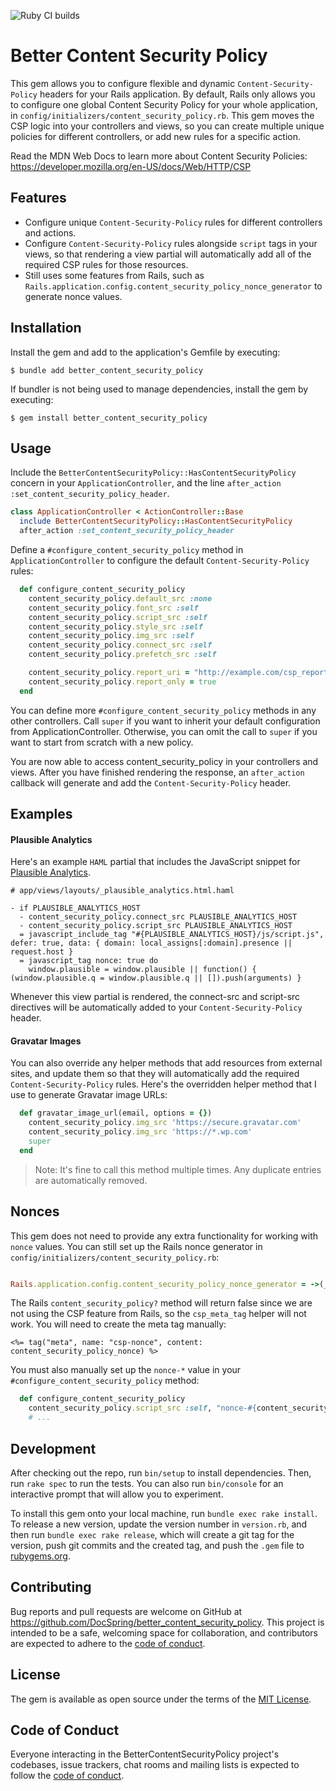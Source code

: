 ![Ruby CI builds](https://github.com/DocSpring/better_content_security_policy/actions/workflows/main.yml/badge.svg)

# Better Content Security Policy

This gem allows you to configure flexible and dynamic `Content-Security-Policy` headers for your Rails application.
By default, Rails only allows you to configure one global Content Security Policy for your whole application, in `config/initializers/content_security_policy.rb`. This gem moves the CSP logic into your controllers and views, so you can create multiple unique policies for different controllers, or add new rules for a specific action.

Read the MDN Web Docs to learn more about Content Security Policies: https://developer.mozilla.org/en-US/docs/Web/HTTP/CSP

## Features

- Configure unique `Content-Security-Policy` rules for different controllers and actions.
- Configure `Content-Security-Policy` rules alongside `script` tags in your views, so that rendering a view partial will automatically add all of the required CSP rules for those resources.
- Still uses some features from Rails, such as `Rails.application.config.content_security_policy_nonce_generator` to generate nonce values.

## Installation

Install the gem and add to the application's Gemfile by executing:

    $ bundle add better_content_security_policy

If bundler is not being used to manage dependencies, install the gem by executing:

    $ gem install better_content_security_policy

## Usage

Include the `BetterContentSecurityPolicy::HasContentSecurityPolicy` concern in your `ApplicationController`,
and the line `after_action :set_content_security_policy_header`.

```ruby
class ApplicationController < ActionController::Base
  include BetterContentSecurityPolicy::HasContentSecurityPolicy
  after_action :set_content_security_policy_header
```

Define a `#configure_content_security_policy` method in `ApplicationController` to configure the default `Content-Security-Policy` rules:

```ruby
  def configure_content_security_policy
    content_security_policy.default_src :none
    content_security_policy.font_src :self
    content_security_policy.script_src :self
    content_security_policy.style_src :self
    content_security_policy.img_src :self
    content_security_policy.connect_src :self
    content_security_policy.prefetch_src :self

    content_security_policy.report_uri = "http://example.com/csp_reports"
    content_security_policy.report_only = true
  end
```

You can define more `#configure_content_security_policy` methods in any other controllers. Call `super` if you want to inherit your default configuration from ApplicationController. Otherwise, you can omit the call to `super` if you want to start from scratch with a new policy.

You are now able to access content_security_policy in your controllers and views. After you have finished rendering the response, an `after_action` callback will generate and add the `Content-Security-Policy` header.

## Examples

#### Plausible Analytics

Here's an example `HAML` partial that includes the JavaScript snippet for [Plausible Analytics](https://plausible.io/).

```haml
# app/views/layouts/_plausible_analytics.html.haml

- if PLAUSIBLE_ANALYTICS_HOST
  - content_security_policy.connect_src PLAUSIBLE_ANALYTICS_HOST
  - content_security_policy.script_src PLAUSIBLE_ANALYTICS_HOST
  = javascript_include_tag "#{PLAUSIBLE_ANALYTICS_HOST}/js/script.js", defer: true, data: { domain: local_assigns[:domain].presence || request.host }
  = javascript_tag nonce: true do
    window.plausible = window.plausible || function() { (window.plausible.q = window.plausible.q || []).push(arguments) }
```

Whenever this view partial is rendered, the connect-src and script-src directives will be automatically added to your `Content-Security-Policy` header.

#### Gravatar Images

You can also override any helper methods that add resources from external sites, and update them so that they will automatically add the required `Content-Security-Policy` rules. Here's the overridden helper method that I use to generate Gravatar image URLs:

```ruby
  def gravatar_image_url(email, options = {})
    content_security_policy.img_src 'https://secure.gravatar.com'
    content_security_policy.img_src 'https://*.wp.com'
    super
  end
```

> Note: It's fine to call this method multiple times. Any duplicate entries are automatically removed.

## Nonces

This gem does not need to provide any extra functionality for working with `nonce` values. You can still set up the Rails nonce generator in `config/initializers/content_security_policy.rb`:

```ruby

Rails.application.config.content_security_policy_nonce_generator = ->(_request) { SecureRandom.base64(16) }
```

The Rails `content_security_policy?` method will return false since we are not using the CSP feature from Rails, so the `csp_meta_tag` helper will not work. You will need to create the meta tag manually:

```
<%= tag("meta", name: "csp-nonce", content: content_security_policy_nonce) %>
```

You must also manually set up the `nonce-*` value in your `#configure_content_security_policy` method:

```ruby
  def configure_content_security_policy
    content_security_policy.script_src :self, "nonce-#{content_security_policy_nonce}"
    # ...
```

## Development

After checking out the repo, run `bin/setup` to install dependencies. Then, run `rake spec` to run the tests. You can also run `bin/console` for an interactive prompt that will allow you to experiment.

To install this gem onto your local machine, run `bundle exec rake install`. To release a new version, update the version number in `version.rb`, and then run `bundle exec rake release`, which will create a git tag for the version, push git commits and the created tag, and push the `.gem` file to [rubygems.org](https://rubygems.org).

## Contributing

Bug reports and pull requests are welcome on GitHub at https://github.com/DocSpring/better_content_security_policy. This project is intended to be a safe, welcoming space for collaboration, and contributors are expected to adhere to the [code of conduct](https://github.com/DocSpring/better_content_security_policy/blob/main/CODE_OF_CONDUCT.md).

## License

The gem is available as open source under the terms of the [MIT License](https://opensource.org/licenses/MIT).

## Code of Conduct

Everyone interacting in the BetterContentSecurityPolicy project's codebases, issue trackers, chat rooms and mailing lists is expected to follow the [code of conduct](https://github.com/DocSpring/better_content_security_policy/blob/main/CODE_OF_CONDUCT.md).
